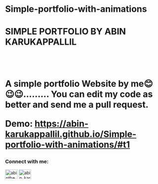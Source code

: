 # Simple-portfolio-with-animations

<h1>SIMPLE PORTFOLIO BY ABIN KARUKAPPALLIL<h1>
  <br>
  
A simple portfolio Website by me😊😉😉.........
You can edit my code as better and send me a pull request.


Demo: https://abin-karukappallil.github.io/Simple-portfolio-with-animations/#t1

<h3 align="left">Connect with me:</h3>
<p align="left">
<a href="https://twitter.com/abinthehecker" target="blank"><img align="center" src="https://raw.githubusercontent.com/rahuldkjain/github-profile-readme-generator/master/src/images/icons/Social/twitter.svg" alt="abinthehecker" height="30" width="40" /></a>
<a href="https://www.instagram.com/abin_karukappallil/" target="blank"><img align="center" src="https://raw.githubusercontent.com/rahuldkjain/github-profile-readme-generator/master/src/images/icons/Social/instagram.svg" alt="abin_karukappallil" height="30" width="40" /></a>
</p>
    
